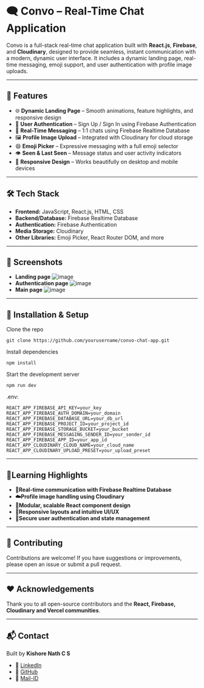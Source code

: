 # 🗨️ Convo – Real-Time Chat Application
Convo is a full-stack real-time chat application built with **React.js**, **Firebase**, and **Cloudinary**, designed to provide seamless, instant communication with a modern, dynamic user interface. It includes a dynamic landing page, real-time messaging, emoji support, and user authentication with profile image uploads.

---

## 🚀 Features

- 🌐 **Dynamic Landing Page** – Smooth animations, feature highlights, and responsive design
- 🔐 **User Authentication** – Sign Up / Sign In using Firebase Authentication
- 💬 **Real-Time Messaging** – 1:1 chats using Firebase Realtime Database
- 🖼️ **Profile Image Upload** – Integrated with Cloudinary for cloud storage
- 😄 **Emoji Picker** – Expressive messaging with a full emoji selector
- 👁️ **Seen & Last Seen** – Message status and user activity indicators
- 📱 **Responsive Design** – Works beautifully on desktop and mobile devices

---

## 🛠️ Tech Stack

- **Frontend:** JavaScript, React.js, HTML, CSS
- **Backend/Database:** Firebase Realtime Database
- **Authentication:** Firebase Authentication
- **Media Storage:** Cloudinary
- **Other Libraries:** Emoji Picker, React Router DOM, and more

---

## 📸 Screenshots
- **Landing page**
![image](https://github.com/user-attachments/assets/deb667ee-480c-4d39-bb75-f0bd178fcb44)
- **Authentication page**
![image](https://github.com/user-attachments/assets/5261e3bf-7f46-4fff-930a-60010f2f3335)
- **Main page**
![image](https://github.com/user-attachments/assets/1814eaf3-72ef-4c76-bf0e-61fe8d19f9b7)

---

## 🔧 Installation & Setup
Clone the repo
```
git clone https://github.com/yourusername/convo-chat-app.git
```
Install dependencies
```
npm install
```
Start the development server
```
npm run dev
```
.env:
```
REACT_APP_FIREBASE_API_KEY=your_key
REACT_APP_FIREBASE_AUTH_DOMAIN=your_domain
REACT_APP_FIREBASE_DATABASE_URL=your_db_url
REACT_APP_FIREBASE_PROJECT_ID=your_project_id
REACT_APP_FIREBASE_STORAGE_BUCKET=your_bucket
REACT_APP_FIREBASE_MESSAGING_SENDER_ID=your_sender_id
REACT_APP_FIREBASE_APP_ID=your_app_id
REACT_APP_CLOUDINARY_CLOUD_NAME=your_cloud_name
REACT_APP_CLOUDINARY_UPLOAD_PRESET=your_upload_preset
```
---

## 🎯Learning Highlights
- **🔄Real-time communication with Firebase Realtime Database**
- **☁️Profile image handling using Cloudinary**
- **🧱Modular, scalable React component design**
- **📱Responsive layouts and intuitive UI/UX**
- **🔐Secure user authentication and state management**

---

## 🤝 Contributing

Contributions are welcome! If you have suggestions or improvements, please open an issue or submit a pull request.

---

## ❤️ Acknowledgements

Thank you to all open-source contributors and the **React, Firebase, Cloudinary and Vercel communities**.

---
## 📬 Contact
Built by **Kishore Nath C S**
- 🔗 [LinkedIn](https://www.linkedin.com/in/kishore-nath-c-s-332724310/)
- 🐙 [GitHub](https://github.com/KishoreNath7806)
- 📧 [Mail-ID](kishorenath2308@gmail.com)
